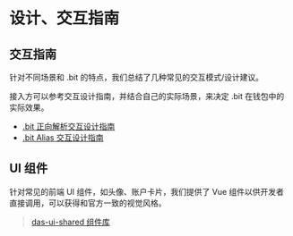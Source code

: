 # 设计、交互指南

## 交互指南
针对不同场景和 .bit 的特点，我们总结了几种常见的交互模式/设计建议。

接入方可以参考交互设计指南，并结合自己的实际场景，来决定 .bit 在钱包中的实际效果。

- [.bit 正向解析交互设计指南](https://sedate-pleasure-684.notion.site/bit-5a71d3f7c1f147ae9264769bb97d743a)
- [.bit Alias 交互设计指南](https://sedate-pleasure-684.notion.site/bit-alias-73bbde1179c54c02a754bc30788456dc)


## UI 组件
针对常见的前端 UI 组件，如头像、账户卡片，我们提供了 Vue 组件以供开发者直接调用，可以获得和官方一致的视觉风格。


> [das-ui-shared 组件库](https://github.com/dotbitHQ/das-ui-shared)